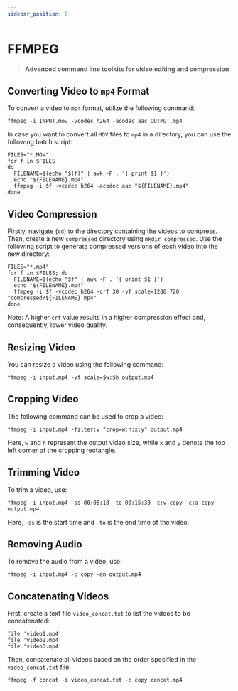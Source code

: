 ```yaml
---
sidebar_position: 8
---
```


# FFMPEG

> **Advanced command line toolkits for video editing and compression**

## Converting Video to `mp4` Format

To convert a video to `mp4` format, utilize the following command:

```shell
ffmpeg -i INPUT.mov -vcodec h264 -acodec aac OUTPUT.mp4
```

In case you want to convert all `MOV` files to `mp4` in a directory, you can use the following batch script:

```shell
FILES="*.MOV"
for f in $FILES
do
  FILENAME=$(echo "${f}" | awk -F . '{ print $1 }')
  echo "${FILENAME}.mp4"
  ffmpeg -i $f -vcodec h264 -acodec aac "${FILENAME}.mp4"
done
```

## Video Compression

Firstly, navigate (`cd`) to the directory containing the videos to compress. Then, create a new `compressed` directory
using `mkdir compressed`. Use the following script to generate compressed versions of each video into the new directory:

```shell
FILES="*.mp4"
for f in $FILES; do
  FILENAME=$(echo "$f" | awk -F . '{ print $1 }')
  echo "${FILENAME}.mp4"
  ffmpeg -i $f -vcodec h264 -crf 30 -vf scale=1280:720 "compressed/${FILENAME}.mp4"
done
```

Note: A higher `crf` value results in a higher compression effect and, consequently, lower video quality.

## Resizing Video

You can resize a video using the following command:

```shell
ffmpeg -i input.mp4 -vf scale=$w:$h output.mp4
```

## Cropping Video

The following command can be used to crop a video:

```shell
ffmpeg -i input.mp4 -filter:v "crop=w:h:x:y" output.mp4
```

Here, `w` and `h` represent the output video size, while `x` and `y` denote the top left corner of the cropping
rectangle.

## Trimming Video

To trim a video, use:

```shell
ffmpeg -i input.mp4 -ss 00:05:10 -to 00:15:30 -c:v copy -c:a copy output.mp4
```

Here, `-ss` is the start time and `-to` is the end time of the video.

## Removing Audio

To remove the audio from a video, use:

```shell
ffmpeg -i input.mp4 -c copy -an output.mp4
```

## Concatenating Videos

First, create a text file `video_concat.txt` to list the videos to be concatenated:

```text
file 'video1.mp4'
file 'video2.mp4'
file 'video3.mp4'
```

Then, concatenate all videos based on the order specified in the `video_concat.txt` file:

```shell
ffmpeg -f concat -i video_concat.txt -c copy concat.mp4
```


